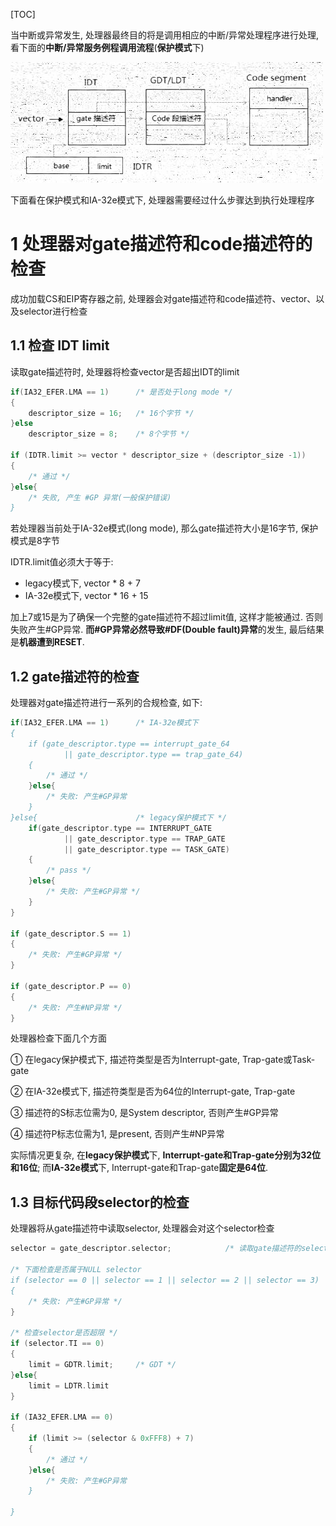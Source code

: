 [TOC]

当中断或异常发生, 处理器最终目的将是调用相应的中断/异常处理程序进行处理, 看下面的**中断/异常服务例程调用流程**(**保护模式**下)

![config](./images/13.png)

下面看在保护模式和IA\-32e模式下, 处理器需要经过什么步骤达到执行处理程序

# 1 处理器对gate描述符和code描述符的检查

成功加载CS和EIP寄存器之前, 处理器会对gate描述符和code描述符、vector、以及selector进行检查

## 1.1 检查 IDT limit

读取gate描述符时, 处理器将检查vector是否超出IDT的limit

```c
if(IA32_EFER.LMA == 1)      /* 是否处于long mode */
{
    descriptor_size = 16;   /* 16个字节 */
}else
    descriptor_size = 8;    /* 8个字节 */
    
if (IDTR.limit >= vector * descriptor_size + (descriptor_size -1))
{
    /* 通过 */
}else{
    /* 失败, 产生 #GP 异常(一般保护错误)
}
```

若处理器当前处于IA\-32e模式(long mode), 那么gate描述符大小是16字节, 保护模式是8字节

IDTR.limit值必须大于等于:

- legacy模式下, vector \* 8 + 7
- IA-32e模式下, vector \* 16 + 15

加上7或15是为了确保一个完整的gate描述符不超过limit值, 这样才能被通过. 否则失败产生\#GP异常. **而\#GP异常必然导致\#DF(Double fault)异常**的发生, 最后结果是**机器遭到RESET**.

## 1.2 gate描述符的检查

处理器对gate描述符进行一系列的合规检查, 如下:

```c
if(IA32_EFER.LMA == 1)      /* IA-32e模式下
{
    if (gate_descriptor.type == interrupt_gate_64
            || gate_descriptor.type == trap_gate_64)
    {
        /* 通过 */
    }else{
        /* 失败: 产生#GP异常
    }
}else{                      /* legacy保护模式下 */
    if(gate_descriptor.type == INTERRUPT_GATE
            || gate_descriptor.type == TRAP_GATE
            || gate_descriptor.type == TASK_GATE)
    {
        /* pass */
    }else{
        /* 失败: 产生#GP异常 */
    }
}

if (gate_descriptor.S == 1)
{
    /* 失败: 产生#GP异常 */
}

if (gate_descriptor.P == 0)
{
    /* 失败: 产生#NP异常 */
}
```

处理器检查下面几个方面

① 在legacy保护模式下, 描述符类型是否为Interrupt\-gate, Trap\-gate或Task\-gate

② 在IA\-32e模式下, 描述符类型是否为64位的Interrupt\-gate, Trap\-gate

③ 描述符的S标志位需为0, 是System descriptor, 否则产生\#GP异常

④ 描述符P标志位需为1, 是present, 否则产生\#NP异常

实际情况更复杂, 在**legacy保护模式**下, **Interrupt\-gate和Trap\-gate分别为32位和16位**; 而**IA\-32e模式**下, Interrupt\-gate和Trap\-gate**固定是64位**.

## 1.3 目标代码段selector的检查

处理器将从gate描述符中读取selector, 处理器会对这个selector检查

```c
selector = gate_descriptor.selector;            /* 读取gate描述符的selector */

/* 下面检查是否属于NULL selector
if (selector == 0 || selector == 1 || selector == 2 || selector == 3)
{
    /* 失败: 产生#GP异常 */
}

/* 检查selector是否超限 */
if (selector.TI == 0)
{
    limit = GDTR.limit;     /* GDT */
}else{
    limit = LDTR.limit
}

if (IA32_EFER.LMA == 0)
{
    if (limit >= (selector & 0xFFF8) + 7)
    {
        /* 通过 */
    }else{
        /* 失败: 产生#GP异常
    }
    
}
```